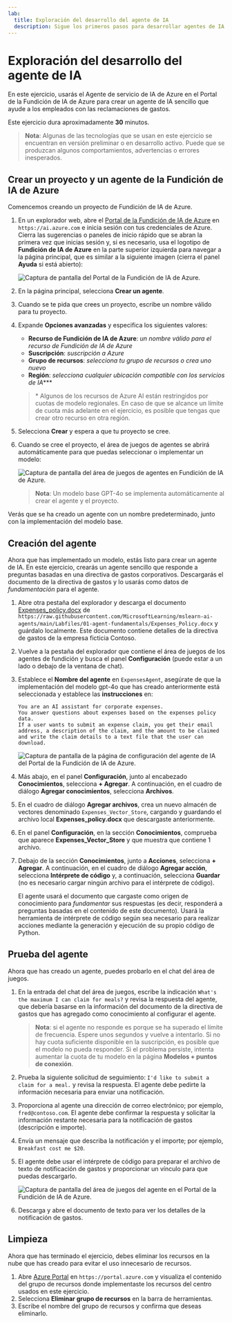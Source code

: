 ```yaml
---
lab:
  title: Exploración del desarrollo del agente de IA
  description: Sigue los primeros pasos para desarrollar agentes de IA mientras exploras el Agente de servicio de IA de Azure en el Portal de la Fundición de IA de Azure.
---
```


# Exploración del desarrollo del agente de IA

En este ejercicio, usarás el Agente de servicio de IA de Azure en el Portal de la Fundición de IA de Azure para crear un agente de IA sencillo que ayude a los empleados con las reclamaciones de gastos.

Este ejercicio dura aproximadamente **30** minutos.

> **Nota**: Algunas de las tecnologías que se usan en este ejercicio se encuentran en versión preliminar o en desarrollo activo. Puede que se produzcan algunos comportamientos, advertencias o errores inesperados.

## Crear un proyecto y un agente de la Fundición de IA de Azure

Comencemos creando un proyecto de Fundición de IA de Azure.

1. En un explorador web, abre el [Portal de la Fundición de IA de Azure](https://ai.azure.com) en `https://ai.azure.com` e inicia sesión con tus credenciales de Azure. Cierra las sugerencias o paneles de inicio rápido que se abran la primera vez que inicias sesión y, si es necesario, usa el logotipo de **Fundición de IA de Azure** en la parte superior izquierda para navegar a la página principal, que es similar a la siguiente imagen (cierra el panel **Ayuda** si está abierto):

    ![Captura de pantalla del Portal de la Fundición de IA de Azure.](./Media/ai-foundry-home.png)

1. En la página principal, selecciona **Crear un agente**.
1. Cuando se te pida que crees un proyecto, escribe un nombre válido para tu proyecto.
1. Expande **Opciones avanzadas** y especifica los siguientes valores:
    - **Recurso de Fundición de IA de Azure**: *un nombre válido para el recurso de Fundición de IA de Azure*
    - **Suscripción**: *suscripción a Azure*
    - **Grupo de recursos**: *selecciona tu grupo de recursos o crea uno nuevo*
    - **Región**: *selecciona cualquier ubicación compatible con los servicios de IA***\*

    > \* Algunos de los recursos de Azure AI están restringidos por cuotas de modelo regionales. En caso de que se alcance un límite de cuota más adelante en el ejercicio, es posible que tengas que crear otro recurso en otra región.

1. Selecciona **Crear** y espera a que tu proyecto se cree.
1. Cuando se cree el proyecto, el área de juegos de agentes se abrirá automáticamente para que puedas seleccionar o implementar un modelo:

    ![Captura de pantalla del área de juegos de agentes en Fundición de IA de Azure.](./Media/ai-foundry-agents-playground.png)

    >**Nota**: Un modelo base GPT-4o se implementa automáticamente al crear el agente y el proyecto.

Verás que se ha creado un agente con un nombre predeterminado, junto con la implementación del modelo base.

## Creación del agente

Ahora que has implementado un modelo, estás listo para crear un agente de IA. En este ejercicio, crearás un agente sencillo que responde a preguntas basadas en una directiva de gastos corporativos. Descargarás el documento de la directiva de gastos y lo usarás como datos de *fundamentación* para el agente.

1. Abre otra pestaña del explorador y descarga el documento [Expenses_policy.docx](https://raw.githubusercontent.com/MicrosoftLearning/mslearn-ai-agents/main/Labfiles/01-agent-fundamentals/Expenses_Policy.docx) de `https://raw.githubusercontent.com/MicrosoftLearning/mslearn-ai-agents/main/Labfiles/01-agent-fundamentals/Expenses_Policy.docx` y guárdalo localmente. Este documento contiene detalles de la directiva de gastos de la empresa ficticia Contoso.
1. Vuelve a la pestaña del explorador que contiene el área de juegos de los agentes de fundición y busca el panel **Configuración** (puede estar a un lado o debajo de la ventana de chat).
1. Establece el **Nombre del agente** en `ExpensesAgent`, asegúrate de que la implementación del modelo gpt-4o que has creado anteriormente está seleccionada y establece las **instrucciones** en:

    ```prompt
   You are an AI assistant for corporate expenses.
   You answer questions about expenses based on the expenses policy data.
   If a user wants to submit an expense claim, you get their email address, a description of the claim, and the amount to be claimed and write the claim details to a text file that the user can download.
    ```

    ![Captura de pantalla de la página de configuración del agente de IA del Portal de la Fundición de IA de Azure.](./Media/ai-agent-setup.png)

1. Más abajo, en el panel **Configuración**, junto al encabezado **Conocimientos**, selecciona **+ Agregar**. A continuación, en el cuadro de diálogo **Agregar conocimientos**, selecciona **Archivos**.
1. En el cuadro de diálogo **Agregar archivos**, crea un nuevo almacén de vectores denominado `Expenses_Vector_Store`, cargando y guardando el archivo local **Expenses_policy.docx** que descargaste anteriormente.
1. En el panel **Configuración**, en la sección **Conocimientos**, comprueba que aparece **Expenses_Vector_Store** y que muestra que contiene 1 archivo.
1. Debajo de la sección **Conocimientos**, junto a **Acciones**, selecciona **+ Agregar**. A continuación, en el cuadro de diálogo **Agregar acción**, selecciona **Intérprete de código** y, a continuación, selecciona **Guardar** (no es necesario cargar ningún archivo para el intérprete de código).

    El agente usará el documento que cargaste como origen de conocimiento para *fundamentar* sus respuestas (es decir, responderá a preguntas basadas en el contenido de este documento). Usará la herramienta de intérprete de código según sea necesario para realizar acciones mediante la generación y ejecución de su propio código de Python.

## Prueba del agente

Ahora que has creado un agente, puedes probarlo en el chat del área de juegos.

1. En la entrada del chat del área de juegos, escribe la indicación `What's the maximum I can claim for meals?` y revisa la respuesta del agente, que debería basarse en la información del documento de la directiva de gastos que has agregado como conocimiento al configurar el agente.

    > **Nota**: si el agente no responde es porque se ha superado el límite de frecuencia. Espere unos segundos y vuelve a intentarlo. Si no hay cuota suficiente disponible en la suscripción, es posible que el modelo no pueda responder. Si el problema persiste, intenta aumentar la cuota de tu modelo en la página **Modelos + puntos de conexión**.

1. Prueba la siguiente solicitud de seguimiento: `I'd like to submit a claim for a meal.` y revisa la respuesta. El agente debe pedirte la información necesaria para enviar una notificación.
1. Proporciona al agente una dirección de correo electrónico; por ejemplo, `fred@contoso.com`. El agente debe confirmar la respuesta y solicitar la información restante necesaria para la notificación de gastos (descripción e importe).
1. Envía un mensaje que describa la notificación y el importe; por ejemplo, `Breakfast cost me $20`.
1. El agente debe usar el intérprete de código para preparar el archivo de texto de notificación de gastos y proporcionar un vínculo para que puedas descargarlo.

    ![Captura de pantalla del área de juegos del agente en el Portal de la Fundición de IA de Azure.](./Media/ai-agent-playground.png)

1. Descarga y abre el documento de texto para ver los detalles de la notificación de gastos.

## Limpieza

Ahora que has terminado el ejercicio, debes eliminar los recursos en la nube que has creado para evitar el uso innecesario de recursos.

1. Abre [Azure Portal](https://portal.azure.com) en `https://portal.azure.com` y visualiza el contenido del grupo de recursos donde implementaste los recursos del centro usados en este ejercicio.
1. Selecciona **Eliminar grupo de recursos** en la barra de herramientas.
1. Escribe el nombre del grupo de recursos y confirma que deseas eliminarlo.
